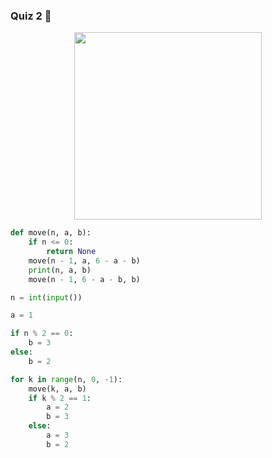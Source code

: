 ### Quiz 2 :thought_balloon:

<p align="center">
  <img width="300" height="300" src="http://alexandrsoldatkin.com/c-hanoi-tower/images/towershanoi.jpg">
</p>

```python
def move(n, a, b):
    if n <= 0:
        return None
    move(n - 1, a, 6 - a - b)
    print(n, a, b)
    move(n - 1, 6 - a - b, b)

n = int(input())

a = 1

if n % 2 == 0:
    b = 3
else:
    b = 2

for k in range(n, 0, -1):
    move(k, a, b)
    if k % 2 == 1:
        a = 2
        b = 3
    else:
        a = 3
        b = 2
```
